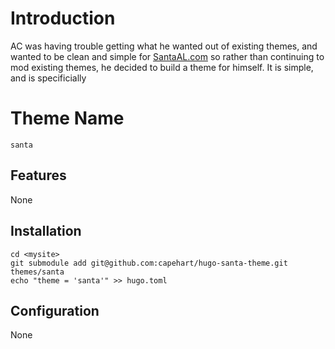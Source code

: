 # Introduction
AC was having trouble getting what he wanted out of existing themes, and wanted to be clean and simple for [SantaAL.com](https://santaal.com/) so rather than continuing to mod existing themes, he decided to build a theme for himself. It is simple, and is specificially 

# Theme Name
`santa`

## Features
None

## Installation

```
cd <mysite>
git submodule add git@github.com:capehart/hugo-santa-theme.git themes/santa
echo "theme = 'santa'" >> hugo.toml
```

## Configuration
None